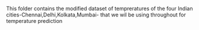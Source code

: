 This folder contains the modified dataset of tempreratures of the four Indian cities-Chennai,Delhi,Kolkata,Mumbai- that we wil be using throughout for temperature prediction
